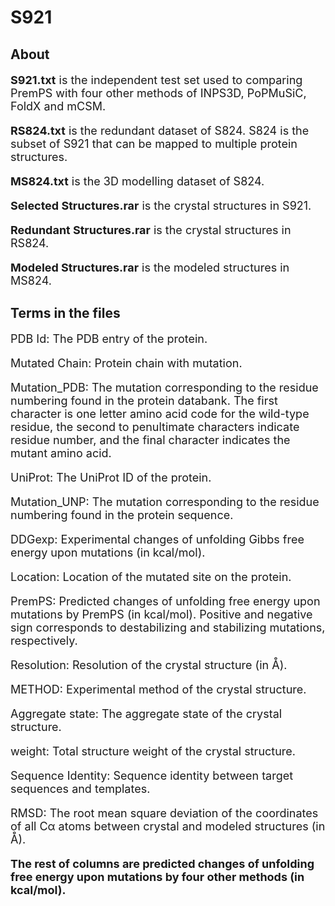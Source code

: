 # S921

## About

<font size=4>

**S921.txt** is the independent test set used to comparing PremPS with four other methods of INPS3D, PoPMuSiC, FoldX and mCSM.

**RS824.txt** is the redundant dataset of S824. S824 is the subset of S921 that can be mapped to multiple protein structures.

**MS824.txt** is the 3D modelling dataset of S824.

**Selected Structures.rar** is the crystal structures in S921.

**Redundant Structures.rar** is the crystal structures in RS824.

**Modeled Structures.rar** is the modeled structures in MS824.

</font> 

## Terms in the files

<font size=4>

PDB Id: The PDB entry of the protein.

Mutated Chain: Protein chain with mutation.

Mutation_PDB: The mutation corresponding to the residue numbering found in the protein databank. The first character is one letter amino acid code for the wild-type residue, the second to penultimate characters indicate residue number, and the final character indicates the mutant amino acid.

UniProt: The UniProt ID of the protein.

Mutation_UNP: The mutation corresponding to the residue numbering found in the protein sequence.

DDGexp: Experimental changes of unfolding Gibbs free energy upon mutations (in kcal/mol).

Location: Location of the mutated site on the protein.

PremPS: Predicted changes of unfolding free energy upon mutations by PremPS (in kcal/mol). Positive and negative sign corresponds to destabilizing and stabilizing mutations, respectively. 

Resolution: Resolution of the crystal structure (in Å).

METHOD: Experimental method of the crystal structure.

Aggregate state: The aggregate state of the crystal structure.

weight: Total structure weight of the crystal structure.

Sequence Identity: Sequence identity between target sequences and templates.

RMSD: The root mean square deviation of the coordinates of all Cα atoms between crystal and modeled structures (in Å).

**The rest of columns are predicted changes of unfolding free energy upon mutations by four other methods (in kcal/mol).**

<font>